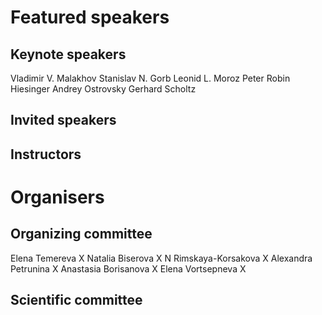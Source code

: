 # Featured speakers

## Keynote speakers

Vladimir V. Malakhov
Stanislav N. Gorb
Leonid L. Moroz
Peter Robin Hiesinger
Andrey Ostrovsky
Gerhard Scholtz

## Invited speakers


## Instructors


# Organisers


## Organizing committee
Elena Temereva          X
Natalia Biserova        X
N Rimskaya-Korsakova    X
Alexandra Petrunina     X
Anastasia Borisanova    X
Elena Vortsepneva       X

## Scientific committee
